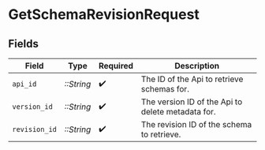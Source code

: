 # GetSchemaRevisionRequest


## Fields

| Field                                             | Type                                              | Required                                          | Description                                       |
| ------------------------------------------------- | ------------------------------------------------- | ------------------------------------------------- | ------------------------------------------------- |
| `api_id`                                          | *::String*                                        | :heavy_check_mark:                                | The ID of the Api to retrieve schemas for.        |
| `version_id`                                      | *::String*                                        | :heavy_check_mark:                                | The version ID of the Api to delete metadata for. |
| `revision_id`                                     | *::String*                                        | :heavy_check_mark:                                | The revision ID of the schema to retrieve.        |